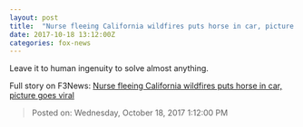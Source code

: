 ```yaml
---
layout: post
title:  "Nurse fleeing California wildfires puts horse in car, picture goes viral"
date: 2017-10-18 13:12:00Z
categories: fox-news
---
```


Leave it to human ingenuity to solve almost anything.


Full story on F3News: [Nurse fleeing California wildfires puts horse in car, picture goes viral](http://www.f3nws.com/n/tPfMrE)

> Posted on: Wednesday, October 18, 2017 1:12:00 PM
